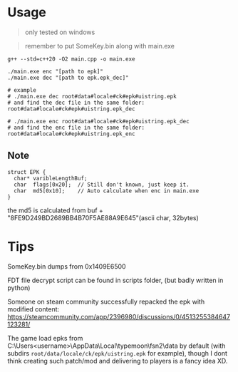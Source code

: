 # Usage
> only tested on windows

> remember to put SomeKey.bin along with main.exe

```shell
g++ --std=c++20 -O2 main.cpp -o main.exe

./main.exe enc "[path to epk]"
./main.exe dec "[path to epk.epk_dec]"

# example
# ./main.exe dec root#data#locale#ck#epk#uistring.epk
# and find the dec file in the same folder: root#data#locale#ck#epk#uistring.epk_dec

# ./main.exe enc root#data#locale#ck#epk#uistring.epk_dec
# and find the enc file in the same folder: root#data#locale#ck#epk#uistring.epk_enc
```

## Note
```
struct EPK {
  char* varibleLengthBuf;
  char  flags[0x20];  // Still don't known, just keep it.
  char  md5[0x10];    // Auto calculate when enc in main.exe
}
```
the md5 is calculated from buf + "8FE9D249BD2689BB4B70F5AE88A9E645"(ascii char, 32bytes)

# Tips
SomeKey.bin dumps from 0x1409E6500

FDT file decrypt script can be found in scripts folder, (but badly written in python)

Someone on steam community successfully repacked the epk with modified content: https://steamcommunity.com/app/2396980/discussions/0/4513255384647123281/

The game load epks from C:\Users\<username>\AppData\Local\typemoon\fsn2\data by default (with subdirs `root/data/locale/ck/epk/uistring.epk` for example), though I dont think creating such patch/mod and delivering to players is a fancy idea XD.

